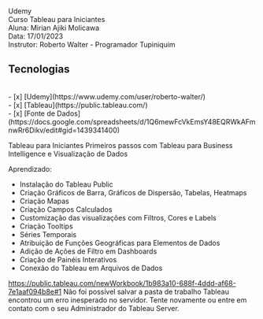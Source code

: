 <p>
<br> Udemy
<br> Curso Tableau para Iniciantes
<br> Aluna: Mirian Ajiki Molicawa
<br> Data: 17/01/2023 
<br> Instrutor:  Roberto Walter - Programador Tupiniquim
<p>

<h2> Tecnologias </h2>
<br> - [x] [Udemy](https://www.udemy.com/user/roberto-walter/)
<br> - [x] [Tableau](https://public.tableau.com/)
<br> - [x] [Fonte de Dados](https://docs.google.com/spreadsheets/d/1Q6mewFcVkEmsY48EQRWkAFmnwRr6Dikv/edit#gid=1439341400)


Tableau para Iniciantes
Primeiros passos com Tableau para Business Intelligence e Visualização de Dados

Aprendizado:
- Instalação do Tableau Public
- Criação Gráficos de Barra, Gráficos de Dispersão, Tabelas, Heatmaps
- Criação Mapas
- Criação Campos Calculados
- Customização das visualizações com Filtros, Cores e Labels
- Criação Tooltips
- Séries Temporais
- Atribuição de Funções Geográficas para Elementos de Dados
- Adição de Ações de Filtro em Dashboards
- Criação de Painéis Interativos
- Conexão do Tableau em Arquivos de Dados


https://public.tableau.com/newWorkbook/1b983a10-688f-4ddd-af68-7e1aaf094b8e#1
Não foi possível salvar a pasta de trabalho
Tableau encontrou um erro inesperado no servidor. 
Tente novamente ou entre em contato com o seu Administrador do Tableau Server.

